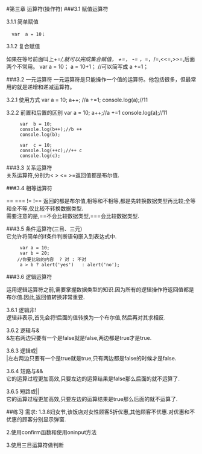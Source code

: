 #第三章  运算符(操作符)
###3.1  赋值运算符

3.1.1  简单赋值 

      var  a = 10；

3.1.2  复合赋值

如果在等号前面叫上+=*/,就可以完成集合赋值，
+=， -= ，*=，/=,<<=,>>=,后面两个不常用。
         var  a = 10；
         a = 10+1；
         //可以简写成
         a +=1；


###3.2  一元运算符
一元运算符是只能操作一个值的运算符。他包括很多，但最常用的就是递增和递减运算符。

3.2.1  使用方式
         var  a = 10;
         a++;
         //a +=1;
         console.log(a);//11

3.2.2  前置和后置的区别
         var  a = 10;
         a++;//a +=1
         console.log(a);//11
    
         var  b = 10;
         console.log(b++);//b ++
         console.log(b);

         var  c = 10;
         console.log(++c);//++ c
         console.log(c);  


###3.3  关系运算符   
关系运算符,分别为<  > <= >=返回值都是布尔值.

###3.4  相等运算符

== === != !== 返回的都是布尔值,相等和不相等,都是先转换数据类型再比较;全等和全不等,仅比较不转换数据类型.   
需要注意的是,==不会比较数据类型,===会比较数据类型.

###3.5  条件运算符(三目、三元)   
它允许将简单的if条件判断语句嵌入到表达式中.

         var a = 10;
         var b = 20;
        //你要比较的内容  ? 对 : 不对
         a > b ? alert('yes')   : alert('no');

###3.6  逻辑运算符   

运用逻辑运算符之前,需要掌握数据类型的知识.因为所有的逻辑操作符返回值都是布尔值.因此,返回值转换非常重要.   

3.6.1  逻辑非!   
逻辑非表示,首先会将!后面的值转换为一个布尔值,然后再对其求相反.

3.6.2  逻辑与&   
&左右两边只要有一个是false就是false,两边都是true才是true.

3.6.3  逻辑或|   
|左右两边只要有一个是true就是true,只有两边都是false的时候才是false.

3.6.4  短路与&&   
它的运算过程更加高效,只要左边的运算结果是false那么后面的就不运算了.

3.6.5  短路或||   
它的运算过程更加高效,只要左边的运算结果是true那么后面的就不运算了.

##练习
需求:
1.3.8妇女节,该饭店对女性顾客5折优惠,其他顾客不优惠.对优惠和不优惠的顾客分别显示弹窗.   

2.使用confirm函数和使用oninput方法

3.使用三目运算符做判断